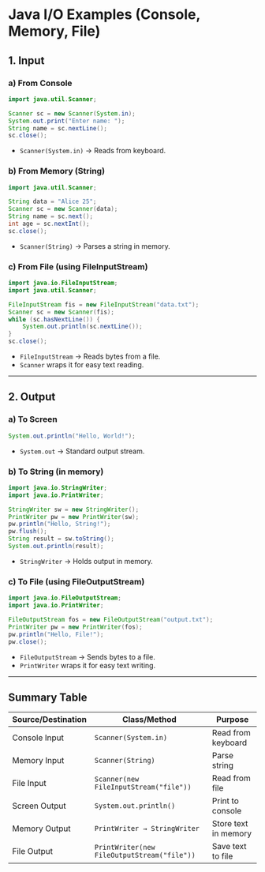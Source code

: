 

# Java I/O Examples (Console, Memory, File)

## 1. Input

### a) From Console
```java
import java.util.Scanner;

Scanner sc = new Scanner(System.in);
System.out.print("Enter name: ");
String name = sc.nextLine();
sc.close();
```
- `Scanner(System.in)` → Reads from keyboard.

### b) From Memory (String)
```java
import java.util.Scanner;

String data = "Alice 25";
Scanner sc = new Scanner(data);
String name = sc.next();
int age = sc.nextInt();
sc.close();
```
- `Scanner(String)` → Parses a string in memory.

### c) From File (using FileInputStream)
```java
import java.io.FileInputStream;
import java.util.Scanner;

FileInputStream fis = new FileInputStream("data.txt");
Scanner sc = new Scanner(fis);
while (sc.hasNextLine()) {
    System.out.println(sc.nextLine());
}
sc.close();
```
- `FileInputStream` → Reads bytes from a file.  
- `Scanner` wraps it for easy text reading.

---

## 2. Output

### a) To Screen
```java
System.out.println("Hello, World!");
```
- `System.out` → Standard output stream.

### b) To String (in memory)
```java
import java.io.StringWriter;
import java.io.PrintWriter;

StringWriter sw = new StringWriter();
PrintWriter pw = new PrintWriter(sw);
pw.println("Hello, String!");
pw.flush();
String result = sw.toString();
System.out.println(result);
```
- `StringWriter` → Holds output in memory.

### c) To File (using FileOutputStream)
```java
import java.io.FileOutputStream;
import java.io.PrintWriter;

FileOutputStream fos = new FileOutputStream("output.txt");
PrintWriter pw = new PrintWriter(fos);
pw.println("Hello, File!");
pw.close();
```
- `FileOutputStream` → Sends bytes to a file.  
- `PrintWriter` wraps it for easy text writing.

---

## Summary Table

| **Source/Destination** | **Class/Method**                           | **Purpose** |
|------------------------|--------------------------------------------|-------------|
| Console Input          | `Scanner(System.in)`                       | Read from keyboard |
| Memory Input           | `Scanner(String)`                          | Parse string |
| File Input             | `Scanner(new FileInputStream("file"))`     | Read from file |
| Screen Output          | `System.out.println()`                     | Print to console |
| Memory Output          | `PrintWriter → StringWriter`               | Store text in memory |
| File Output            | `PrintWriter(new FileOutputStream("file"))`| Save text to file |
